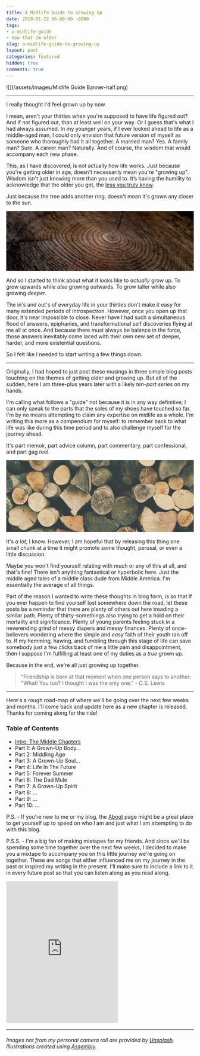```yaml
---
title: A Midlife Guide To Growing Up
date: 2018-01-22 06:00:00 -0600
tags:
- a-midlife-guide
- now-that-im-older
slug: a-midlife-guide-to-growing-up
layout: post
categories: featured
hidden: true
comments: true
---
```

![](/assets/images/Midlife Guide Banner-half.png)

---

I really thought I'd feel grown up by now.

<!-- break -->

I mean, aren't your thirties when you're supposed to have life figured out? And if not figured out, than at least well on your way.  Or I guess that's what I had always assumed. In my younger years, if I ever looked ahead to life as a middle-aged man, I could only envision that future version of myself as someone who thoroughly had it all together. A married man? Yes. A family man? Sure. A career man? Naturally. And of course, the wisdom that would accompany each new phase.

This, as I have discovered, is not actually how life works. Just because you're getting older in age, doesn't necessarily mean you're "growing up". Wisdom isn't just knowing more than you used to. It’s having the humility to acknowledge that the older you get, the <a href="https://twitter.com/ryanstraits/status/970835905974960128" target="_blank">less you truly know</a>.

Just because the tree adds another ring, doesn't mean it's grown any closer to the sun.

![](/assets/images/gabriel-jimenez-150063-small-edit.jpg)

And so I started to think about what it looks like to _actually_ grow up. To grow upwards while _also_ growing outwards. To grow taller while also growing _deeper_.

The in's and out's of everyday life in your thirties don't make it easy for many extended periods of introspection. However, once you open up that door, it's near impossible to close. Never have I had such a simultaneous flood of answers, epiphanies, and transformational self discoveries flying at me all at once. And because there must always be balance in the force, those answers inevitably come laced with their own new set of deeper, harder, and more existential questions.

So I felt like I needed to start writing a few things down.

---

Originally, I had hoped to just post these musings in three simple blog posts touching on the themes of getting older and growing up. But all of the sudden, here I am three-plus years later with a likely _ten-part series_ on my hands.

I'm calling what follows a "guide" not because it is in any way definitive; I can only speak to the parts that the soles of my shoes have touched so far. I'm by no means attempting to claim any expertise on midlife as a whole. I'm writing this more as a compendium for myself: to remember back to what life was like during this time period and to also challenge myself for the journey ahead.

It's part memoir, part advice column, part commentary, part confessional, and part gag reel.

 

![](/assets/images/paper-beard-13807-300px.jpg)

 

It's _a lot_, I know. However, I am hopeful that by releasing this thing one small chunk at a time it might promote some thought, perusal, or even a little discussion.

Maybe you won't find yourself relating with much or any of this at all, and that's fine! There isn't anything fantastical or hyperbolic here. Just the middle aged tales of a middle class dude from Middle America. I'm essentially the average of all things.

Part of the reason I wanted to write these thoughts in blog form, is so that If you ever happen to find yourself lost somewhere down the road, let these posts be a reminder that there are plenty of others out here treading a similar path. Plenty of thirty-somethings also trying to get a hold on their mortality and significance. Plenty of young parents feeling stuck in a neverending grind of messy diapers and messy finances. Plenty of once-believers wondering where the simple and _easy_ faith of their youth ran off to. If my hemming, hawing, and fumbling through this stage of life can save somebody just a few clicks back of me a little pain and disappointment, then I suppose I'm fulfilling at least one of my duties as a _true_ grown up.

Because in the end, we're all just growing up together.

> “Friendship is born at that moment when one person says to another: "What! You too? I thought I was the only one." - C.S. Lewis

---

Here's a rough road-map of where we'll be going over the next few weeks and months. I'll come back and update here as a new chapter is released. Thanks for coming along for the ride!

### **Table of Contents**

* [Intro: The Middle Chapters](/2018/04/08/intro-the-middle-chapters.html)
* Part 1: A Grown-Up Body...
* Part 2: Middling Age
* Part 3: A Grown-Up Soul...
* Part 4: Life In The Future
* Part 5: Forever Summer
* Part 6: The Dad Mule
* Part 7: A Grown-Up Spirit
* Part 8: ...
* Part 9: ...
* Part 10: ...

P.S. - If you're new to me or my blog, the [About](/about "About Me!") page might be a great place to get yourself up to speed on who I am and just what I am attempting to do with this blog.

P.S.S. - I'm a big fan of making mixtapes for my friends. And since we'll be spending some time together over the next few weeks, I decided to make you a mixtape to accompany you on this little journey we're going on together. These are songs that either influenced me on my journey in the past or inspired my writing in the present. I'll make sure to include a link to it in every future post so that you can listen along as you read along.

<iframe src="https://open.spotify.com/embed/user/ryanstraits/playlist/3I4nzQhAYsxsko8Cbcj3Oe" width="300" height="380" frameborder="0" allowtransparency="true" allow="encrypted-media"></iframe>

---

###### _Images not from my personal camera roll are provided by_ [_Unsplash_](https://unsplash.com/)_. Illustrations created using_ [_Assembly_](http://assemblyapp.co/)_._